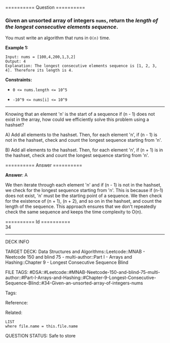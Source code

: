 ========== Question ==========  

### Given an unsorted array of integers `nums`, return the _length of the longest consecutive elements sequence_.

You must write an algorithm that runs in `O(n)` time.

**Example 1:**

```
Input: nums = [100,4,200,1,3,2]
Output: 4
Explanation: The longest consecutive elements sequence is [1, 2, 3, 4]. Therefore its length is 4.
```

**Constraints:**

- `0 <= nums.length <= 10^5`

- `-10^9 <= nums[i] <= 10^9`

---

Knowing that an element 'n' is the start of a sequence if (n - 1) does not exist
in the array, how could we efficiently solve this problem using a hashset?

A) Add all elements to the hashset. Then, for each element 'n', if (n - 1) is
not in the hashset, check and count the longest sequence starting from 'n'.

B) Add all elements to the hashset. Then, for each element 'n', if (n + 1) is in
the hashset, check and count the longest sequence starting from 'n'.  

========== Answer ==========  

**Answer**: A

We then iterate through each element 'n' and if (n - 1) is not in the hashset,
we check for the longest sequence starting from 'n'. This is because if (n-1)
does not exist, 'n' must be the starting point of a sequence. We then check for
the existence of (n + 1), (n + 2), and so on in the hashset, and count the
length of the sequence. This approach ensures that we don't repeatedly check the
same sequence and keeps the time complexity to O(n).

========== Id ==========  
34

---

DECK INFO

TARGET DECK: Data Structures and Algorithms::Leetcode::MNAB - Neetcode 150 and blind 75 - multi-author::Part I - Arrays and Hashing::Chapter 9 - Longest Consecutive Sequence Blind

FILE TAGS: #DSA::#Leetcode::#MNAB-Neetcode-150-and-blind-75-multi-author::#Part-I-Arrays-and-Hashing::#Chapter-9-Longest-Consecutive-Sequence-Blind::#34-Given-an-unsorted-array-of-integers-nums

Tags:

Reference:

Related:

```dataview
LIST
where file.name = this.file.name
```
QUESTION STATUS: Safe to store
